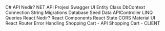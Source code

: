 C#
API Nedir?
NET API Projesi
Swagger UI
Entity Class
DbContext
Connection String
Migrations
Database Seed Data
APIController
LINQ Queries
React Nedir?
React Components
React State
CORS
Material UI
React Router
Error Handling
Shopping Cart - API
Shopping Cart - CLIENT
